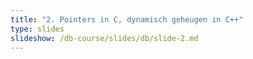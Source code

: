 ```yaml
---
title: "2. Pointers in C, dynamisch geheugen in C++"
type: slides
slideshow: /db-course/slides/db/slide-2.md
---
```

